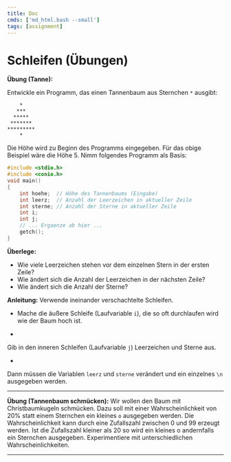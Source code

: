 ```yaml
---
title: Doc
cmds: ['md_html.bash --small']
tags: [assignment]
---
```


# Schleifen (Übungen)




**Übung (Tanne):**

Entwickle ein Programm, das einen Tannenbaum aus Sternchen `*` ausgibt:

```
    *
   ***
  *****
 *******
*********
    *
```

Die Höhe wird zu Beginn des Programms eingegeben. 
Für das obige Beispiel wäre die Höhe 5. Nimm folgendes Programm als Basis:

```c
#include <stdio.h>
#include <conio.h>
void main()
{
	int hoehe;	// Höhe des Tannenbaums (Eingabe)
	int leerz;	// Anzahl der Leerzeichen in aktueller Zeile
	int sterne;	// Anzahl der Sterne in aktueller Zeile
	int i;
	int j;
	// ... Ergaenze ab hier ...
	getch();
}
```


**Überlege:**

- Wie viele Leerzeichen stehen vor dem einzelnen Stern in der ersten Zeile?
- Wie ändert sich die Anzahl der Leerzeichen in der nächsten Zeile?
- Wie ändert sich die Anzahl der Sterne?



**Anleitung:**
Verwende ineinander verschachtelte Schleifen.


- Mache die äußere Schleife (Laufvariable `i`), die so oft durchlaufen wird wie der Baum hoch ist.

- 
Gib in den inneren Schleifen (Laufvariable `j`) Leerzeichen und Sterne aus.

- 
Dann müssen die Variablen `leerz` und `sterne` verändert und ein einzelnes `\n` ausgegeben werden.

---

**Übung (Tannenbaum schmücken):**
Wir wollen den Baum mit Christbaumkugeln schmücken.  Dazu soll mit einer Wahrscheinlichkeit von 20% statt einem Sternchen ein kleines `o` ausgegeben werden. Die Wahrscheinlichkeit kann durch eine Zufallszahl zwischen 0 und 99 erzeugt werden. Ist die Zufallszahl kleiner als 20 so wird ein kleines o andernfalls ein Sternchen ausgegeben. Experimentiere mit unterschiedlichen Wahrscheinlichkeiten.

---


